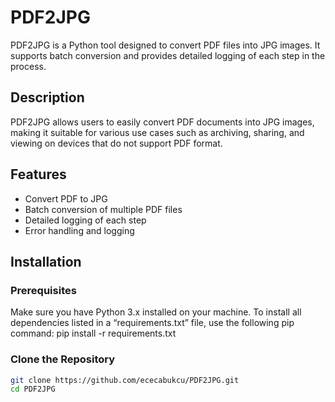 # PDF2JPG

PDF2JPG is a Python tool designed to convert PDF files into JPG images. It supports batch conversion and provides detailed logging of each step in the process.

## Description

PDF2JPG allows users to easily convert PDF documents into JPG images, making it suitable for various use cases such as archiving, sharing, and viewing on devices that do not support PDF format.

## Features

- Convert PDF to JPG
- Batch conversion of multiple PDF files
- Detailed logging of each step
- Error handling and logging

## Installation

### Prerequisites

Make sure you have Python 3.x installed on your machine.
To install all dependencies listed in a “requirements.txt” file, use the following pip command:
pip install -r requirements.txt

### Clone the Repository

```sh
git clone https://github.com/ececabukcu/PDF2JPG.git
cd PDF2JPG

